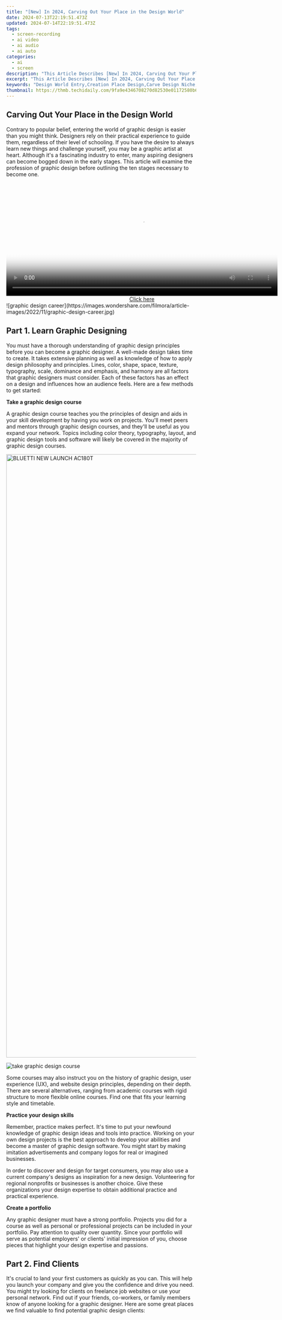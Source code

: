 ```yaml
---
title: "[New] In 2024, Carving Out Your Place in the Design World"
date: 2024-07-13T22:19:51.473Z
updated: 2024-07-14T22:19:51.473Z
tags: 
  - screen-recording
  - ai video
  - ai audio
  - ai auto
categories: 
  - ai
  - screen
description: "This Article Describes [New] In 2024, Carving Out Your Place in the Design World"
excerpt: "This Article Describes [New] In 2024, Carving Out Your Place in the Design World"
keywords: "Design World Entry,Creation Place Design,Carve Design Niche,Personalized Design Spot,Fashion Design Space,Artistic Design Role,Design Career Start"
thumbnail: https://thmb.techidaily.com/9fa9e4346708270d82530e01172580b66a8c63e17b3edbe0866986af1acde6f2.jpg
---
```


## Carving Out Your Place in the Design World

Contrary to popular belief, entering the world of graphic design is easier than you might think. Designers rely on their practical experience to guide them, regardless of their level of schooling. If you have the desire to always learn new things and challenge yourself, you may be a graphic artist at heart. Although it's a fascinating industry to enter, many aspiring designers can become bogged down in the early stages. This article will examine the profession of graphic design before outlining the ten stages necessary to become one.

<!-- affiliate ads begin -->
<span id="1993650">
					<video width="720" height="300" style="cursor:pointer"
           poster="//a.impactradius-go.com/display-clicktoplayimage/1993650.jpeg"
           onclick="if(!this.playClicked){this.play();this.setAttribute('controls',true);this.playClicked=true;}">
	   <source src="//a.impactradius-go.com/display-ad/22993-1993650">
	   <img src="//a.impactradius-go.com/display-clicktoplayimage/1993650.jpeg" style="border: none; height: 100%; width: 100%; object-fit: contain">
	</video>
	<div style="width:720px;text-align:center"><a href="javascript:window.open(decodeURIComponent('https%3A%2F%2Fhomestyler.sjv.io%2Fc%2F5597632%2F1993650%2F22993'), '_blank');void(0);">Click here</a></div>
</span>
<img height="0" width="0" src="https://imp.pxf.io/i/5597632/1993650/22993" style="position:absolute;visibility:hidden;" border="0" />
<!-- affiliate ads end -->
![graphic design career](https://images.wondershare.com/filmora/article-images/2022/11/graphic-design-career.jpg)

## Part 1\. Learn Graphic Designing

You must have a thorough understanding of graphic design principles before you can become a graphic designer. A well-made design takes time to create. It takes extensive planning as well as knowledge of how to apply design philosophy and principles. Lines, color, shape, space, texture, typography, scale, dominance and emphasis, and harmony are all factors that graphic designers must consider. Each of these factors has an effect on a design and influences how an audience feels. Here are a few methods to get started:

**Take a graphic design course**

A graphic design course teaches you the principles of design and aids in your skill development by having you work on projects. You'll meet peers and mentors through graphic design courses, and they'll be useful as you expand your network. Topics including color theory, typography, layout, and graphic design tools and software will likely be covered in the majority of graphic design courses.

<!-- affiliate ads begin -->
<a href="https://bluettieu.pxf.io/c/5597632/2042323/17091" target="_top" id="2042323"><img src="//a.impactradius-go.com/display-ad/17091-2042323" border="0" alt="BLUETTI NEW LAUNCH AC180T" width="3840" height="1600"/></a><img height="0" width="0" src="https://imp.pxf.io/i/5597632/2042323/17091" style="position:absolute;visibility:hidden;" border="0" />
<!-- affiliate ads end -->
![take graphic design course](https://images.wondershare.com/filmora/article-images/2022/11/take-graphic-design-course.jpg)

Some courses may also instruct you on the history of graphic design, user experience (UX), and website design principles, depending on their depth. There are several alternatives, ranging from academic courses with rigid structure to more flexible online courses. Find one that fits your learning style and timetable.

**Practice your design skills**

Remember, practice makes perfect. It's time to put your newfound knowledge of graphic design ideas and tools into practice. Working on your own design projects is the best approach to develop your abilities and become a master of graphic design software. You might start by making imitation advertisements and company logos for real or imagined businesses.

In order to discover and design for target consumers, you may also use a current company's designs as inspiration for a new design. Volunteering for regional nonprofits or businesses is another choice. Give these organizations your design expertise to obtain additional practice and practical experience.

**Create a portfolio**

Any graphic designer must have a strong portfolio. Projects you did for a course as well as personal or professional projects can be included in your portfolio. Pay attention to quality over quantity. Since your portfolio will serve as potential employers' or clients' initial impression of you, choose pieces that highlight your design expertise and passions.

## Part 2\. Find Clients

It's crucial to land your first customers as quickly as you can. This will help you launch your company and give you the confidence and drive you need. You might try looking for clients on freelance job websites or use your personal network. Find out if your friends, co-workers, or family members know of anyone looking for a graphic designer. Here are some great places we find valuable to find potential graphic design clients:

<!-- affiliate ads begin -->
<span id="1793213">
					<video width="1080" height="1620" style="cursor:pointer"
           poster="//a.impactradius-go.com/display-clicktoplayimage/1793213.jpeg"
           onclick="if(!this.playClicked){this.play();this.setAttribute('controls',true);this.playClicked=true;}">
	   <source src="//a.impactradius-go.com/display-ad/19135-1793213">
	   <img src="//a.impactradius-go.com/display-clicktoplayimage/1793213.jpeg" style="border: none; height: 100%; width: 100%; object-fit: contain">
	</video>
	<div style="width:1080px;text-align:center"><a href="javascript:window.open(decodeURIComponent('https%3A%2F%2Ftinyland.pxf.io%2Fc%2F5597632%2F1793213%2F19135'), '_blank');void(0);">Click here</a></div>
</span>
<img height="0" width="0" src="https://imp.pxf.io/i/5597632/1793213/19135" style="position:absolute;visibility:hidden;" border="0" />
<!-- affiliate ads end -->
![find graphic design clients online](https://images.wondershare.com/filmora/article-images/2022/11/find-graphic-design-clients-online.jpg)

**UpWork**

Upwork, which has long been favored by the freelance community, gives its members a location to locate new clients to support small businesses. Upwork should undoubtedly be on your list if you're looking to connect with new clients because of its innovative matching system, which connects jobs to applicants with the highest-rated work and guarantees a wide range of chances and high pay.

**Behance**

Behance, an Adobe creation, is the top website for designers to display their original work. With social features like the ability to comment on and "like" items, as well as a jobs board, it gives businesses the chance to look for talent on a worldwide scale. The best part is that it functions as an online, visual CV and is totally free.

**OneSite**

OnSite presents itself as a platform for top-notch, hand-picked independent contractors with no middleman and no commission. Users are connected with tasks appropriate to their talents and a marketplace of freelancing opportunities is provided. Only "high quality talent" with established client and agency experience is accepted, serving as a barrier between the designer and the client.

**Elance**

Elance is a community for creative freelancers looking for work and will soon join the Upwork family. With the help of its Enterprise feature, it may connect sizable teams of independent contractors for collaborative working in addition to matching a client with a designer.

**Toptal**

Toptal is a US-based company that connects businesses in need of freelance skills with designers. The website lists a variety of globally known businesses with whom one can establish ongoing working ties, with the caveat that it will only accept "excellent freelancers."

**iFreelance**

On iFreelance, which bills itself as "the leading place for independent professionals looking for freelance work," you can network with small- and big-business owners and market your graphic design expertise.

**Project4hir**

A freelance marketplace called Project4Hire links hiring clients with experts and workers all across the world. Clients publish their project specifications, and freelancers respond with quotes or bids outlining how much they would charge to do the task or provide the service. At any time, clients can choose the freelancers they want to work with and start a project with them.

**SimplyHired**

Online hiring is made possible by the website and mobile app Simply Hired. Although primarily geared at full-time employment, it also offers the chance to find companies in need of design assistance, giving you the opportunity to obtain that all-important first foot in the door.

<!-- affiliate ads begin -->
<a href="https://25home.pxf.io/c/5597632/2090698/16836" target="_top" id="2090698"><img src="//a.impactradius-go.com/display-ad/16836-2090698" border="0" alt="" width="720" height="300"/></a>
<!-- affiliate ads end -->
## Part 3\. How Much Do Graphic Designers Get Paid?

You possess the motivation, determination, and perhaps even some technical know-how. But when it comes to graphic design, one key question often comes to mind: Will you be able to support yourself as a graphic designer?

Yes, you're interested in the average salary of graphic designers, but you also have a lot of other pressing inquiries that require a response. Before deciding to pursue this creative career, you should have a comprehensive understanding of the position if you want to make an informed decision.

What does a graphic designer get paid? What abilities are necessary for graphic designers to succeed? How does one become one, too? All of these questions have answers, in addition to others. Discover the information you need to decide if a career in graphic design is a good fit for you by continuing to read.

When analyzing graphic designer pay data, there are many different things to take into account. Earning potential might vary depending on a number of factors, including education, location, expertise, job situation, and more. The Bureau of Labor Statistics (BLS) reports that the median annual wage for graphic designers was $53,380 in 2020.

You can see that these creative professionals make a good livelihood by comparing that to the $41,950 national average for all occupations. The prospective earnings of graphic designers might also be influenced by the industry they work in. The BLS reports that the median annual compensation for graphic designers working in the advertising, public relations, and allied services sector in 2020 was slightly higher ($55,800) than that of graphic designers employed in other common industries like printing and publishing.

The following countries are great for graphic designers:

**The United Kingdom**

In the UK, business is booming in the design sector. In actuality, the design and designer fashion sectors' gross value added (GVA) reached £2.52 billion, or $3.35 billion, in 2018\. With many top-tier agencies based in London and Glasgow, the UK is one of the world's major design hubs.

The UK is one of the most alluring nations for American designers for a number of reasons. There are no linguistic obstacles, on the one hand. However, the cost of living in the UK is 12.21% lower than it is in the US. It implies that housing costs are lower there. However, one of the nations with the highest incomes for graphic design is the United Kingdom. The best paid cities are the bigger ones like London, where the average yearly wage is $72,500.

**Canada**

Despite having a relatively tiny population for such a vast country in terms of area, Canada does have a vibrant design culture. The national average compensation for graphic designers is $48,750 per year. As in other countries, the necessity to streamline brand assets across numerous media has increased demand for designers, especially those with expertise in multiple design disciplines.

**China**

According to an interesting fact, China had the highest percentage of smartphone users in the world in 2020\. It surpasses Indonesia, the United States, and India with a penetration rate of 60.75 percent. China has a sizable and loyal mobile user base. Mobile design and development are thus one of the top objectives in the nation.

Particularly Shenzhen is a recognized design capital and one of the top cities for innovation and the creative industries. It has financing to support local startups and is recognized as a City of Design. Using the Creative Cities Network.

In Shenzhen, 6,000 design firms employ almost 100,000 workers. Graphic designers in China get an average salary of $1276 per year, according to Payscale. Chinese graphic design salaries are lower than those in the US.

The Red Dragon, on the other hand, has a lower cost of living than America—in fact, it is 34.1 percent less expensive. You would make a good living and have a big wage if you moved to the country.

**Israel**

Israel's entrepreneurial community is flourishing. In fact, among the top 30 worldwide startup ecosystems and runners-up, Tel Aviv comes in at number six. This makes it an appealing option for many design industry experts, especially when combined with the nation's high-tech mindset.

## Part 4\. Choose the Software

The best graphic design software for you might depend on your needs, but if you work with a variety of clients and require a wide range of features, you might want to stick with one of the most well-known programs. Based on our own assessments, we've selected the best graphic design software currently on the market. This list includes everything from general-purpose software packages to specialized solutions for specialized markets. We have created a list for you to check out when looking for graphic designer software.

**Adobe Illustrator**

There isn't much reason to seek further if you want the greatest graphic design program for vector drawing and editing. Adobe Illustrator. For a good reason—we think it still provides the most robust selection of tools and functionality for vector editing—it is still the industry standard software.

Illustrator lets you to design everything from graphics to logos with complete creative freedom while having a ton of tools and shortcuts to help speed up your workflow. It is compatible with PC, Mac, and even iPads. We were happy with several of the improvements Adobe made to maintain their throne, including the ability to customize the toolbar, Rotate View, and a Width Tool that makes it simple to add variations to vector lines.

**Affinity Designer**

Serif's Affinity Designer is a very capable substitute if you think Adobe's membership pricing structure is a touch too much. Affinity Designer is the best graphic design software you can buy for a one-time fee, and as it continues to add capabilities, it is almost on par with Illustrator in popularity. In fact, it provides various tools not found in Illustrator, such as unlimited redo’s and a zoom of more than one million percent.

If coworkers or clients use Adobe products, you don't have to worry about compatibility because Affinity Designer supports both Illustrator AI and Photoshop PSD files. Affinity Designer probably runs quicker than Adobe Illustrator as well.

**CorelDRAW**

Although Adobe Illustrator gained some of CorelDRAW's early popularity, it still has a devoted following, and the software's 2021 update brought about several significant improvements. A Mac version (opens in new tab), which was previously only available for Windows, became available in 2019, helping to increase the package's appeal by adding many of Illustrator's features at a somewhat lower cost. Since you have the option of making a one-time payment or a subscription, you also have additional financial flexibility.

In spite of this, importing and exporting AI and PDF files to CorelDRAW is trouble-free. However, you should select one over the other mostly because you like the interface and process better. We advise joining up for the free trials of both if you haven't used either before or have the opportunity to compare them.

**Gravit Designer**

The best free vector-specific graphic design program comes from the makers of Corel Draw and is called Gravit Designer. It can handle the majority of design tasks, from icon design and prototyping to vector drawing and animation, thanks to its clear and user-friendly interface. With the free version, you can access your work from anywhere using the Gravit Cloud and export files as PDF, SVG, or bitmaps.

You can download a copy of Gravit Designer or use it online. When you sign up, Gravit Designer Pro automatically starts as a free trial; after that, you automatically switch to the free edition, losing the pro capabilities unless you pay for a subscription.

**SVG-Edit**

Using a common vector toolkit, SVG-Edit enables you to edit and generate SVG files. No download is necessary because the software operates directly in your web browser. It isn't the most complete vector software, but that isn't really necessary. It will work just fine for vectors that are straightforward or even a little more intricate.

**VectorStyler**

The best vector software includes VectorStyler, a very recent addition. It was initially exclusively accessible for Mac, but it is now also available for Windows. A large selection of scalable vector brushes and the addition of some capabilities that are absent from other Adobe Illustrator competitors, like a form builder, a blend tool, and a pattern tool, are some of its main selling points. It can open and import Illustrator files, and you can import AI brush collections, make vector brushes out of artwork, and dynamically link brush content to editable artwork. You can even generate vector brushes from scratch.

**Adobe Photoshop**

Most likely, you already know that Adobe Photoshop is the industry-standard program for manipulating images. The program has long been well-known, and just as Illustrator continues to be the greatest vector design software due to its frequent improvements, Photoshop continues to rule in picture manipulation.

In actuality, it is capable of far more than just image manipulation, including photo retouching, digital painting and drawing, 3D modeling, and user experience design. It is a fully functional program, and Adobe has been expanding its arsenal of AI capabilities under the Adobe Sensei brand so that you can quickly and easily remove backdrops, for example.

## Part 5\. Working in Teams

The effort of several specialists with expertise in disciplines like graphic design, animation, and coding is frequently required for today's designs. Whether you're working on a project with two individuals or twenty, improving your team design strategy will streamline your operations and produce better results. Although the skills and personality of your team members may affect how projects are designed, you can usually rely on the following procedures to increase the effectiveness of your work.

During the team design project, don't presume that everyone will play a particular position. Knowing everyone's strengths can help you assign work to them as you progress through the design phases rather than making them sit idle.

Your illustrator may have prior animation experience. Your illustrator may even have expertise with development in the workplace of today. Even though they lack the necessary expertise to create a website or app, they could be able to advance the project's initial phase with their rudimentary understanding. The team's workflow will be accelerated, and your job satisfaction as an illustrator will increase.

Some people may feel isolated as a result of team design. They might eventually begin to procrastinate on their work, arrive at meetings a little late, or forget to check their messages. Negative feedback would be used in a conventional project management strategy to hold team members accountable.

You might have to huddle up with some individuals as the project manager to criticize their mistakes. But really, that ought to be your final resort. Utilize positive reinforcement prior to using negative reinforcement to keep team members motivated and appreciated.

You might not always have the opportunity to assemble your team in one location as more businesses migrate staff and independent contractors to remote employment. The warmth of in-person collaboration will be missed by some. However, working remotely is growing common. Even once the coronavirus pandemic is over, almost 70% of business owners anticipate letting at least some of their staff work remotely.

On any design job, effective communication is essential. However, if you can't solve the fundamental issues with remote working, no amount of communication will be of any use. Some of us are entering a completely new world. It's still beneficial to learn more about how you may succeed in a remote work setting with a team of graphic designers in particular, even if you've been working remotely for some time.

Leading a team at work involves more than just ensuring that everyone provides for your needs. The best managers pay close attention to the long-term requirements of those under their control. Give your team members the resources and opportunities they require to achieve their own professional goals if you want to get the most out of them. Assist them in finding a path that has upward momentum.

Understanding the individuals you deal with and allocating tasks based on that understanding are both important aspects of managing your graphic design team effectively. Try to assign assignments as much as you can based on who would be the best fit for the job. While some tasks must be completed regardless of whether they are fun or not, doing too much tedious work makes people lose interest in their employment.

A crucial component of creative activity is engaging others in their work. In general, employees who are more invested in their work will perform better over time.

## The Bottom Line

The world of graphic design depends on relationships with other people to advance. Therefore, being really nice and engaged will undoubtedly advance your career. Simply put, communication and relationship-building are essential to our line of work, so you can't avoid them. One last bit of advice is to keep going. Continue phoning, sending emails, or doing whatever else you do regularly. Reject jealousy and don't take rejection personally. A rejection today can lead to a job tomorrow or a future new client.

[Free Download](https://tools.techidaily.com/wondershare/filmora/download/) For Win 7 or later(64-bit)

[Free Download](https://tools.techidaily.com/wondershare/filmora/download/) For macOS 10.14 or later

[Free Download](https://tools.techidaily.com/wondershare/filmora/download/) For macOS 10.14 or later

<ins class="adsbygoogle"
     style="display:block"
     data-ad-format="autorelaxed"
     data-ad-client="ca-pub-7571918770474297"
     data-ad-slot="1223367746"></ins>

<ins class="adsbygoogle"
     style="display:block"
     data-ad-format="autorelaxed"
     data-ad-client="ca-pub-7571918770474297"
     data-ad-slot="1223367746"></ins>



<ins class="adsbygoogle"
     style="display:block"
     data-ad-client="ca-pub-7571918770474297"
     data-ad-slot="8358498916"
     data-ad-format="auto"
     data-full-width-responsive="true"></ins>




<span class="atpl-alsoreadstyle">Also read:</span>
<div><ul>
<li><a href="https://fox-http.techidaily.com/updated-2024-approved-simplified-file-conversion-for-audio-enthusiasts/"><u>[Updated] 2024 Approved  Simplified File Conversion for Audio Enthusiasts</u></a></li>
<li><a href="https://youtube-lab.techidaily.com/24-optimize-your-content-searchability-with-these-7-top-tier-youtube-tags-extractor-tools/"><u>In 2024, Optimize Your Content Searchability with These 7 Top-Tier Youtube Tags Extractor Tools</u></a></li>
<li><a href="https://vimeo-videos.techidaily.com/2024-approved-top-iphones-video-editors-face-off-cameo-vs-filmorago/"><u>2024 Approved  Top iPhones' Video Editors Face-Off  Cameo Vs. FilmoraGo</u></a></li>
<li><a href="https://fox-http.techidaily.com/new-action-cam-battle-hero-4-against-hero-5/"><u>[New] Action Cam Battle  Hero 4 Against Hero 5</u></a></li>
<li><a href="https://fox-http.techidaily.com/master-photographers-tale-assembly-tool-for-2024/"><u>Master Photographer's Tale Assembly Tool for 2024</u></a></li>
<li><a href="https://extra-information.techidaily.com/how-to-control-your-iphone-image-orientation/"><u>How to Control Your iPhone Image Orientation</u></a></li>
<li><a href="https://ai-video-editing.techidaily.com/1713949291235-do-you-need-more-time-to-explain-a-particular-screen-or-moment-in-your-recording-using-an-extended-freeze-frame-learn-how-to-use-camtasia-freeze-frame-to-ex/"><u>Do You Need More Time to Explain a Particular Screen or Moment in Your Recording Using an Extended Freeze-Frame? Learn How to Use Camtasia Freeze-Frame to Extend Parts of a Video Effectively for 2024</u></a></li>
<li><a href="https://fox-http.techidaily.com/updated-discover-vitas-full-fledged-video-editor-a-detailed-guide-2024/"><u>[Updated] Discover Vita's Full-Fledged Video Editor  A Detailed Guide, 2024</u></a></li>
<li><a href="https://fox-http.techidaily.com/new-2024-approved-ios-video-experience-the-10-most-excellent-players/"><u>[New] 2024 Approved  IOS Video Experience  The 10 Most Excellent Players</u></a></li>
<li><a href="https://facebook-videos.techidaily.com/updated-the-complete-guide-to-facebook-dominance-business-edition/"><u>[Updated] The Complete Guide to Facebook Dominance  Business Edition</u></a></li>
<li><a href="https://fox-http.techidaily.com/updated-in-2024-discover-the-thrill-panasonics-wearable-actioncam-hx-a1/"><u>[Updated] In 2024, Discover the Thrill  Panasonic’s Wearable ActionCam, HX-A1</u></a></li>
<li><a href="https://some-guidance.techidaily.com/new-unlocking-hidden-details-roblox-closeup-secrets/"><u>[New] Unlocking Hidden Details  Roblox Closeup Secrets</u></a></li>
<li><a href="https://fox-http.techidaily.com/new-interpreting-second-duration-from-mb-content/"><u>[New] Interpreting Second Duration From MB Content</u></a></li>
<li><a href="https://fox-http.techidaily.com/new-2024-approved-crucial-windows-10-features-to-boost-productivity/"><u>[New] 2024 Approved  Crucial Windows 10 Features to Boost Productivity</u></a></li>
<li><a href="https://fox-http.techidaily.com/new-access-an-array-of-personalized-ending-sounds-for-videos/"><u>[New] Access an Array of Personalized Ending Sounds for Videos</u></a></li>
<li><a href="https://fox-http.techidaily.com/new-evaluating-the-updated-movavi-video-editor/"><u>[New] Evaluating the Updated Movavi Video Editor</u></a></li>
<li><a href="https://fox-http.techidaily.com/updated-how-much-do-podcasters-make-in-2024/"><u>[Updated] How Much Do Podcasters Make, In 2024</u></a></li>
<li><a href="https://fox-http.techidaily.com/new-movavi-pro-video-review-the-new-standard/"><u>[New] Movavi Pro Video Review – The New Standard</u></a></li>
<li><a href="https://fox-http.techidaily.com/new-2024-approved-top-2023-no-cost-live-stream-tools-cross-platform-edition/"><u>[New] 2024 Approved  Top 2023 No-Cost Live Stream Tools  Cross-Platform Edition</u></a></li>
<li><a href="https://screen-capture.techidaily.com/uniting-obs-and-zoom-for-professional-streams/"><u>Uniting OBS & Zoom for Professional Streams</u></a></li>
<li><a href="https://fox-http.techidaily.com/new-unwind-twitch-feeds-immediately-for-2024/"><u>[New] Unwind Twitch Feeds Immediately for 2024</u></a></li>
<li><a href="https://fox-http.techidaily.com/updated-in-2024-investigating-the-underreported-drawbacks-of-vr/"><u>[Updated] In 2024, Investigating the Underreported Drawbacks of VR</u></a></li>
<li><a href="https://fox-glue.techidaily.com/updated-in-2024-should-past-facebook-actions-follow-you-today-investigate/"><u>[Updated] In 2024, Should Past Facebook Actions Follow You Today? Investigate</u></a></li>
<li><a href="https://fox-http.techidaily.com/updated-2024-approved-click-magic-secrets-to-stunning-polished-pics/"><u>[Updated] 2024 Approved  Click Magic  Secrets to Stunning, Polished Pics</u></a></li>
<li><a href="https://blog-min.techidaily.com/how-to-restore-missing-music-files-from-itel-s23-by-fonelab-android-recover-music/"><u>How To  Restore Missing Music Files from Itel S23</u></a></li>
<li><a href="https://fox-http.techidaily.com/new-inside-out-of-t5-ultimate-sports-and-adventures-recorder-for-2024/"><u>[New] Inside Out of T5  Ultimate Sports and Adventures Recorder for 2024</u></a></li>
<li><a href="https://desktop-recording.techidaily.com/updated-most-effective-ways-to-log-youtube-live-events/"><u>[Updated] Most Effective Ways to Log YouTube Live Events</u></a></li>
<li><a href="https://bypass-frp.techidaily.com/is-gsm-flasher-adb-legit-full-review-to-bypass-your-honor-magic-6-pro-phone-frp-lock-by-drfone-android/"><u>Is GSM Flasher ADB Legit? Full Review To Bypass Your Honor Magic 6 Pro Phone FRP Lock</u></a></li>
<li><a href="https://fox-http.techidaily.com/new-in-2024-hero-11-and-max-360-gopro-challenge-video-quality-faceoff/"><u>[New] In 2024, Hero 11 & Max 360 GoPro Challenge - Video Quality Faceoff</u></a></li>
<li><a href="https://instagram-clips.techidaily.com/in-2024-a-complete-rundown-reels-vs-stories-on-instagram/"><u>In 2024, A Complete Rundown  Reels vs Stories on Instagram</u></a></li>
<li><a href="https://screen-sharing-recording.techidaily.com/new-2024-approved-ace-google-meet-selecting-ideal-video-call-bgs/"><u>[New] 2024 Approved  Ace Google Meet  Selecting Ideal Video Call BGs</u></a></li>
<li><a href="https://fox-http.techidaily.com/the-rise-of-popular-images-a-deep-dive-into-meme-culture/"><u>The Rise of Popular Images  A Deep Dive Into Meme Culture</u></a></li>
<li><a href="https://fox-http.techidaily.com/new-the-next-level-in-monitor-technology-a-deep-dive-into-p2715qs-wonders/"><u>[New] The Next Level in Monitor Technology - A Deep Dive Into P2715Q's Wonders</u></a></li>
<li><a href="https://fox-http.techidaily.com/updated-clarifying-video-margins-imovie-crop-explanation/"><u>[Updated] Clarifying Video Margins  IMovie Crop Explanation</u></a></li>
<li><a href="https://some-approaches.techidaily.com/in-2024-unveiling-hidden-secrets-for-advanced-win10-users/"><u>In 2024, Unveiling Hidden Secrets for Advanced Win10 Users</u></a></li>
<li><a href="https://fox-http.techidaily.com/new-2024-approved-streamlining-video-editing-in-obs-with-luts/"><u>[New] 2024 Approved  Streamlining Video Editing in OBS With LUTs</u></a></li>
<li><a href="https://facebook-video-footage.techidaily.com/updated-in-2024-add-fun-to-youtube-comments-a-quick-guide-to-emojis/"><u>[Updated] In 2024, Add Fun to YouTube Comments  A Quick Guide to Emojis</u></a></li>
<li><a href="https://fox-http.techidaily.com/time-honored-tricks-top-1980s-visual-effects-to-elevate-your-edits-for-2024/"><u>Time-Honored Tricks  Top 1980S Visual Effects to Elevate Your Edits for 2024</u></a></li>
<li><a href="https://fox-http.techidaily.com/the-action-seekers-guide-to-polaroid-xs-100i-for-2024/"><u>The Action Seeker's Guide to Polaroid XS 100I for 2024</u></a></li>
<li><a href="https://snapchat-videos.techidaily.com/new-essential-mobile-tips-for-saving-your-snapchat-videos/"><u>[New] Essential Mobile Tips for Saving Your Snapchat Videos</u></a></li>
<li><a href="https://fox-http.techidaily.com/updated-in-2024-mastering-soft-melodies-pcos-guide/"><u>[Updated] In 2024, Mastering Soft Melodies  PC/OS Guide</u></a></li>
<li><a href="https://sound-tweaking.techidaily.com/in-2024-slowing-down-music-rhythmically-without-affecting-pitch-perception/"><u>In 2024, Slowing Down Music Rhythmically Without Affecting Pitch Perception</u></a></li>
<li><a href="https://fox-http.techidaily.com/updated-expert-advice-on-creating-impactful-hdr-portraits-for-2024/"><u>[Updated] Expert Advice on Creating Impactful HDR Portraits for 2024</u></a></li>
<li><a href="https://fox-http.techidaily.com/new-2024-approved-top-10-free-premium-quality-photo-collage-ios-apps/"><u>[New] 2024 Approved  Top 10 Free, Premium Quality Photo Collage iOS Apps</u></a></li>
<li><a href="https://fox-http.techidaily.com/updated-2024-approved-exploring-m1s-potential-in-streamlining-editing-tasks/"><u>[Updated] 2024 Approved  Exploring M1’s Potential in Streamlining Editing Tasks</u></a></li>
<li><a href="https://fox-http.techidaily.com/updated-in-2024-game-changing-screens-and-tvs-discover-the-best-for-your-xbox-series-x/"><u>[Updated] In 2024, Game-Changing Screens & TVs - Discover the Best For Your Xbox Series X</u></a></li>
<li><a href="https://visual-screen-recording.techidaily.com/updated-2024-approved-the-essential-guide-to-cooler-mini-house-creations/"><u>[Updated] 2024 Approved  The Essential Guide to Cooler Mini-House Creations</u></a></li>
<li><a href="https://screen-recording.techidaily.com/updated-2024-approved-vivacious-talker-examined-revision-no-8/"><u>[Updated] 2024 Approved  Vivacious Talker Examined  Revision No. 8</u></a></li>
<li><a href="https://screen-activity-recording.techidaily.com/new-in-2024-all-in-one-screen-capture-az-insights-and-alternatives/"><u>[New] In 2024, All-in-One Screen Capture - AZ Insights & Alternatives</u></a></li>
<li><a href="https://fox-http.techidaily.com/updated-dji-drone-spectrum-entry-enhanced-and-elite-4k-for-2024/"><u>[Updated] DJI Drone Spectrum  Entry, Enhanced, and Elite 4K for 2024</u></a></li>
<li><a href="https://fox-http.techidaily.com/updated-2024-approved-joke-jingles-guide-best-ringtones-online/"><u>[Updated] 2024 Approved  Joke Jingles Guide  Best Ringtones Online</u></a></li>
<li><a href="https://fox-http.techidaily.com/new-google-images-and-you-fast-collages-created-in-seconds/"><u>[New] Google Images & You  Fast Collages Created in Seconds</u></a></li>
<li><a href="https://fox-http.techidaily.com/updated-elevate-media-projects-engaging-with-windows-11-movie-maker-for-2024/"><u>[Updated] Elevate Media Projects  Engaging with Windows 11 Movie Maker for 2024</u></a></li>
<li><a href="https://fox-http.techidaily.com/pinnacle-20-anime-songs-to-start-with/"><u>Pinnacle 20 Anime Songs to Start With</u></a></li>
<li><a href="https://phone-solutions.techidaily.com/in-2024-is-pgsharp-legal-when-you-are-playing-pokemon-on-itel-p55plus-drfone-by-drfone-virtual-android/"><u>In 2024, Is pgsharp legal when you are playing pokemon On Itel P55+? | Dr.fone</u></a></li>
</ul></div>
